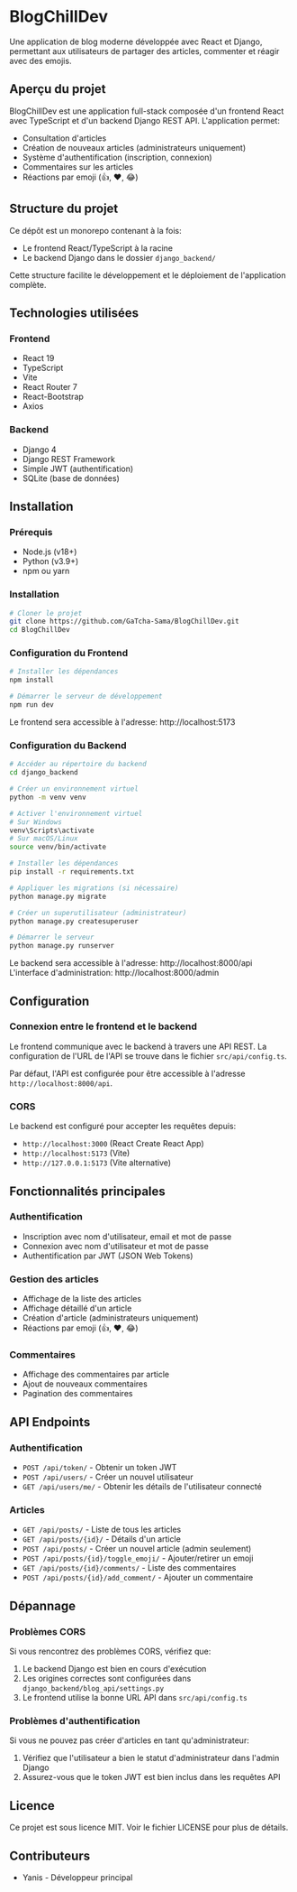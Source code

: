 # BlogChillDev

Une application de blog moderne développée avec React et Django, permettant aux utilisateurs de partager des articles, commenter et réagir avec des emojis.

## Aperçu du projet

BlogChillDev est une application full-stack composée d'un frontend React avec TypeScript et d'un backend Django REST API. L'application permet:

- Consultation d'articles
- Création de nouveaux articles (administrateurs uniquement)
- Système d'authentification (inscription, connexion)
- Commentaires sur les articles
- Réactions par emoji (👍, ❤️, 😂)

## Structure du projet

Ce dépôt est un monorepo contenant à la fois:
- Le frontend React/TypeScript à la racine
- Le backend Django dans le dossier `django_backend/`

Cette structure facilite le développement et le déploiement de l'application complète.

## Technologies utilisées

### Frontend
- React 19
- TypeScript
- Vite
- React Router 7
- React-Bootstrap
- Axios

### Backend
- Django 4
- Django REST Framework
- Simple JWT (authentification)
- SQLite (base de données)

## Installation

### Prérequis
- Node.js (v18+)
- Python (v3.9+)
- npm ou yarn

### Installation

```bash
# Cloner le projet
git clone https://github.com/GaTcha-Sama/BlogChillDev.git
cd BlogChillDev
```

### Configuration du Frontend

```bash
# Installer les dépendances
npm install

# Démarrer le serveur de développement
npm run dev
```

Le frontend sera accessible à l'adresse: http://localhost:5173

### Configuration du Backend

```bash
# Accéder au répertoire du backend
cd django_backend

# Créer un environnement virtuel
python -m venv venv

# Activer l'environnement virtuel
# Sur Windows
venv\Scripts\activate
# Sur macOS/Linux
source venv/bin/activate

# Installer les dépendances
pip install -r requirements.txt

# Appliquer les migrations (si nécessaire)
python manage.py migrate

# Créer un superutilisateur (administrateur)
python manage.py createsuperuser

# Démarrer le serveur
python manage.py runserver
```

Le backend sera accessible à l'adresse: http://localhost:8000/api
L'interface d'administration: http://localhost:8000/admin

## Configuration

### Connexion entre le frontend et le backend

Le frontend communique avec le backend à travers une API REST. La configuration de l'URL de l'API se trouve dans le fichier `src/api/config.ts`.

Par défaut, l'API est configurée pour être accessible à l'adresse `http://localhost:8000/api`.

### CORS

Le backend est configuré pour accepter les requêtes depuis:
- `http://localhost:3000` (React Create React App)
- `http://localhost:5173` (Vite)
- `http://127.0.0.1:5173` (Vite alternative)

## Fonctionnalités principales

### Authentification

- Inscription avec nom d'utilisateur, email et mot de passe
- Connexion avec nom d'utilisateur et mot de passe
- Authentification par JWT (JSON Web Tokens)

### Gestion des articles

- Affichage de la liste des articles
- Affichage détaillé d'un article
- Création d'article (administrateurs uniquement)
- Réactions par emoji (👍, ❤️, 😂)

### Commentaires

- Affichage des commentaires par article
- Ajout de nouveaux commentaires
- Pagination des commentaires

## API Endpoints

### Authentification
- `POST /api/token/` - Obtenir un token JWT
- `POST /api/users/` - Créer un nouvel utilisateur
- `GET /api/users/me/` - Obtenir les détails de l'utilisateur connecté

### Articles
- `GET /api/posts/` - Liste de tous les articles
- `GET /api/posts/{id}/` - Détails d'un article
- `POST /api/posts/` - Créer un nouvel article (admin seulement)
- `POST /api/posts/{id}/toggle_emoji/` - Ajouter/retirer un emoji
- `GET /api/posts/{id}/comments/` - Liste des commentaires
- `POST /api/posts/{id}/add_comment/` - Ajouter un commentaire

## Dépannage

### Problèmes CORS
Si vous rencontrez des problèmes CORS, vérifiez que:
1. Le backend Django est bien en cours d'exécution
2. Les origines correctes sont configurées dans `django_backend/blog_api/settings.py`
3. Le frontend utilise la bonne URL API dans `src/api/config.ts`

### Problèmes d'authentification
Si vous ne pouvez pas créer d'articles en tant qu'administrateur:
1. Vérifiez que l'utilisateur a bien le statut d'administrateur dans l'admin Django
2. Assurez-vous que le token JWT est bien inclus dans les requêtes API

## Licence

Ce projet est sous licence MIT. Voir le fichier LICENSE pour plus de détails.

## Contributeurs

- Yanis - Développeur principal
